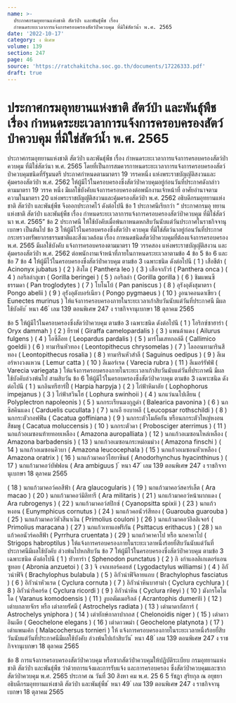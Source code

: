 ```yaml
---
name: >-
  ประกาศกรมอุทยานแห่งชาติ สัตว์ป่า และพันธุ์พืช เรื่อง
  กำหนดระยะเวลาการแจ้งการครอบครองสัตว์ป่าควบคุม ที่มิใช่สัตว์น้ำ พ.ศ. 2565
date: '2022-10-17'
category: ง พิเศษ
volume: 139
section: 247
page: 46
source: 'https://ratchakitcha.soc.go.th/documents/17226333.pdf'
draft: true
---
```


# ประกาศกรมอุทยานแห่งชาติ สัตว์ป่า และพันธุ์พืช เรื่อง กำหนดระยะเวลาการแจ้งการครอบครองสัตว์ป่าควบคุม ที่มิใช่สัตว์น้ำ พ.ศ. 2565

ประกาศกรมอุทยานแห่งชาติ สัตว์ป่า และพันธุ์พืช เรื่อง กำหนดระยะเวลาการแจ้งการครอบครองสัตว์ป่าควบคุม ที่มิใช่สัตว์นา พ.ศ. 2565 โดยที่เป็นการสมควรกาหนดระยะเวลาการแจ้งการครอบครองสัตว์ป่าควบคุมชนิดที่รัฐมนตรี ประกาศกำหนดตามมาตรา 19 วรรคหนึ่ง แห่งพระราชบัญญัติสงวนและคุ้มครองสัตว์ป่า พ.ศ. 2562 ให้ผู้มีไว้ในครอบครองซึ่งสัตว์ป่าควบคุมอยู่ก่อนวันที่ประกาศดังกล่าว ตามมาตรา 19 วรรค หนึ่ง มีผลใช้บังคับแจ้งการครอบครองต่อพนักงานเจ้าหน้าที่ อาศัยอำนาจตามความในมาตรา 20 แห่งพระราชบัญญัติสงวนและคุ้มครองสัตว์ป่า พ.ศ. 2562 อธิบดีกรมอุทยานแห่งชาติ สัตว์ป่า และพันธุ์พืช จึงออกประกาศไว้ ดังต่อไปนี ข้อ 1 ประกาศนีเรียกว่า “ ประกาศกรมอุ ทยานแห่งชาติ สัตว์ป่า และพันธุ์พืช เรื่อง กำหนดระยะเวลาการแจ้งการครอบครองสัตว์ป่าควบคุม ที่มิใช่สัตว์นา พ.ศ. 2565” ข้อ 2 ประกาศนี ให้ใช้บังคับเมื่อพ้นกาหนดหกสิบวันนับแต่วันประกาศในราชกิจจานุเบกษา เป็นต้นไป ข้อ 3 ให้ผู้มีไว้ในครอบครองซึ่งสัตว์ป่า ควบคุม ที่มิใช่สัตว์นาอยู่ก่อนวันที่ประกาศ กระทรวงทรัพยากรธรรมชาติและสิ่งแวดล้อม เรื่อง กาหนดชนิดสัตว์ป่าควบคุมที่ต้องแจ้งการครอบครอง พ.ศ. 2565 มีผลใช้บังคับ แจ้งการครอบครองตามมาตรา 19 วรรคสอง แห่งพระราชบัญญัติสงวน และคุ้มครองสัตว์ป่า พ.ศ. 2562 ต่อพนักงานเจ้าหน้าที่ภายในกาหนดระยะเวลาตามข้อ 4 ข้อ 5 ข้อ 6 และข้อ 7 ข้อ 4 ให้ผู้มีไว้ในครอบครองซึ่งสัตว์ป่าควบคุม ตามข้อ 3 เฉพาะชนิด ดังต่อไปนี ( 1 ) เสือชีต้า ( Acinonyx jubatus ) ( 2 ) สิงโต ( Panthera leo ) ( 3 ) เสือจากัวร์ ( Panthera onca ) ( 4 ) กอริลล่าภูเขา ( Gorilla beringei ) ( 5 ) กอริลล่า ( Gorilla gorilla ) ( 6 ) ชิมแพนซีธรรมดา ( Pan troglodytes ) ( 7 ) โบโนโบ้ ( Pan paniscus ) ( 8 ) อุรังอุตังสุมาตรา ( Pongo abelii ) ( 9 ) อุรังอุตังบอร์เนียว ( Pongo pygmaeus ) ( 10 ) งูอนาคอนดาเขียว ( Eunectes murinus ) ให้แจ้งการครอบครองภายในระยะเวลาเก้าสิบวันนับแต่วันที่ประกาศนี มีผลใช้บังคับ ้ หนา 46 ่ เลม 139 ตอนพิเศษ 247 ง ราชกิจจานุเบกษา 18 ตุลาคม 2565

ข้อ 5 ให้ผู้มีไว้ในครอบครองซึ่งสัตว์ป่าควบคุม ตามข้อ 3 เฉพาะชนิด ดังต่อไปนี ( 1 ) โอริกซ์ซาฮาร่า ( Oryx dammah ) ( 2 ) ยีราฟ ( Giraffa camelopardalis ) ( 3 ) แพนด้าแดง ( Ailurus fulgens ) ( 4 ) โอซีล็อท ( Leopardus pardalis ) ( 5 ) มาร์โมเสทกอล์ดี ( Callimico goeldii ) ( 6 ) ทามารินหัวทอง ( Leontopithecus chrysomelas ) ( 7 ) ไลออนทามารินสีทอง ( Leontopithecus rosalia ) ( 8 ) ทามารินหัวสำลี ( Saguinus oedipus ) ( 9 ) ลีเมอร์หางวงแหวน ( Lemur catta ) ( 10 ) ลีเมอร์เรด ( Varecia rubra ) ( 11 ) ลีเมอร์รัฟฟ์ ( Varecia variegata ) ให้แจ้งการครอบครองภายในระยะเวลาเก้าสิบวันนับแต่วันที่ประกาศนี มีผลใช้บังคับล่วงพ้นไป สามสิบวัน ข้อ 6 ให้ผู้มีไว้ในครอบครองซึ่งสัตว์ป่าควบคุม ตามข้อ 3 เฉพาะชนิด ดังต่อไปนี ( 1 ) นกอินทรีฮาร์ปี้ ( Harpia harpyja ) ( 2 ) ไก่ฟ้าหิมาลัย ( Lophophorus impejanus ) ( 3 ) ไก่ฟ้าสวินโฮ ( Lophura swinhoii ) ( 4 ) นกแว่นนโปเลียน ( Polyplectron napoleonis ) ( 5 ) นกกระเรียนมงกุฎดำ ( Balearica pavonina ) ( 6 ) นกซิสคินแดง ( Carduelis cucullata ) ( 7 ) นกเอี ยงบาหลี ( Leucopsar rothschildi ) ( 8 ) นกกระตัวกอฟฟิน ( Cacatua goffiniana ) ( 9 ) นกกระตัวโมลัคกัน หรือนกกระตัวใหญ่หงอนสีชมพู ( Cacatua moluccensis ) ( 10 ) นกกระตัวดา ( Probosciger aterrimus ) ( 11 ) นกแก้วอเมซอนท้ายทอยเหลือง ( Amazona auropalliata ) ( 12 ) นกแก้วอเมซอนไหล่เหลือง ( Amazona barbadensis ) ( 13 ) นกแก้วอเมซอนกระหม่อมม่วง ( Amazona finschi ) ( 14 ) นกแก้วอเมซอนคิวบา ( Amazona leucocephala ) ( 15 ) นกแก้วอเมซอนหัวเหลือง ( Amazona oratrix ) ( 16 ) นกแก้วมาคอว์ไฮยาซินธ์ ( Anodorhynchus hyacinthinus ) ( 17 ) นกแก้วมาคอว์บัฟฟอน ( Ara ambiguus ) ้ หนา 47 ่ เลม 139 ตอนพิเศษ 247 ง ราชกิจจานุเบกษา 18 ตุลาคม 2565

( 18 ) นกแก้วมาคอว์คอสีฟ้า ( Ara glaucogularis ) ( 19 ) นกแก้วมาคอว์สคาร์เล็ต ( Ara macao ) ( 20 ) นกแก้วมาคอว์มิลิทารี ( Ara militaris ) ( 21 ) นกแก้วมาคอว์หน้าผากแดง ( Ara rubrogenys ) ( 22 ) นกแก้วมาคอว์สปิกซ์ ( Cyanopsitta spixii ) ( 23 ) นกแก้วหงอน ( Eunymphicus cornutus ) ( 24 ) นกแก้วคอนัวร์สีทอง ( Guarouba guarouba ) ( 25 ) นกแก้วมาคอว์หัวสีนาเงิน ( Primolius couloni ) ( 26 ) นกแก้วมาคอว์อิลลิเจอร์ ( Primolius maracana ) ( 27 ) นกแก้วเทาแอฟริกัน ( Psittacus erithacus ) ( 28 ) นกแก้วคอนัวร์คอสีฟ้า ( Pyrrhura cruentata ) ( 29 ) นกแก้วคาคาโป หรือ นกคาคาโป ( Strigops habroptilus ) ให้แจ้งการครอบครองภายในระยะเวลาหนึ่งร้อยยี่สิบวันนับแต่วันที่ประกาศนีมีผลใช้บังคับ ล่วงพ้นไปหกสิบวัน ข้อ 7 ให้ผู้มีไว้ในครอบครองซึ่งสัตว์ป่าควบคุม ตามข้อ 3 เฉพาะชนิด ดังต่อไปนี ( 1 ) ทัวทาร่า ( Sphenodon punctatus ) ( 2 ) กิ งก่าแอลลิเกเตอร์แอนซูทอย ( Abronia anzuetoi ) ( 3 ) จิ งจกเทอร์คอยส์ ( Lygodactylus williamsi ) ( 4 ) อิกัวน่าฟิจิ ( Brachylophus bulabula ) ( 5 ) อิกัวน่าฟิจิลายแถบ ( Brachylophus fasciatus ) ( 6 ) อิกัวน่าหัวแรด ( Cyclura cornuta ) ( 7 ) อิกัวน่าหินบาฮาม่า ( Cyclura cychlura ) ( 8 ) อิกัวน่าริคอร์ด ( Cyclura ricordi ) ( 9 ) อิกัวน่าหิน ( Cyclura rileyi ) ( 10 ) มังกรโคโมโด ( Varanus komodoensis ) ( 11 ) งูบอดัมเมอริลล์ ( Acrantophis dumerili ) ( 12 ) เต่าบกลายจักร หรือ เต่าลายรัศมี ( Astrochelys radiata ) ( 13 ) เต่ามาดากัสการ์ ( Astrochelys yniphora ) ( 14 ) เต่ายักษ์กาลาปากอส ( Chelonoidis niger ) ( 15 ) เต่าดาวอินเดีย ( Geochelone elegans ) ( 16 ) เต่าดาวพม่า ( Geochelone platynota ) ( 17 ) เต่าแพนเค้ก ( Malacochersus tornieri ) ให้ แจ้งการครอบครองภายในระยะเวลาหนึ่งร้อยยี่สิบวันนับแต่วันที่ประกาศนีมีผลใช้บังคับ ล่วงพ้นไปเก้าสิบวัน ้ หนา 48 ่ เลม 139 ตอนพิเศษ 247 ง ราชกิจจานุเบกษา 18 ตุลาคม 2565

ข้อ 8 การแจ้งการครอบครองสัตว์ป่าควบคุม หรือซากสัตว์ป่าควบคุมให้ปฏิบัติระเบียบ กรมอุทยานแห่งชาติ สัตว์ป่า และพันธุ์พืช ว่าด้วยการแจ้งและการรับแจ้ง และการครอบครอง ซึ่งสัตว์ป่าควบคุมและซากสัตว์ป่าควบคุม พ.ศ. 2565 ประกาศ ณ วันที่ 30 สิงหา คม พ.ศ. 25 6 5 รัชฎา สุริยกุล ณ อยุธยา อธิบดีกรมอุทยานแห่งชาติ สัตว์ป่า และพันธุ์พืช ้ หนา 49 ่ เลม 139 ตอนพิเศษ 247 ง ราชกิจจานุเบกษา 18 ตุลาคม 2565
